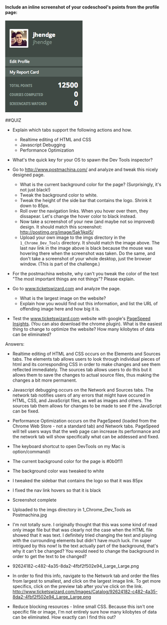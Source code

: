 #### Include an inline screenshot of your codeschool's points from the profile page:

![Code School Points](imgs/Code_School_Points.jpg)﻿

##QUIZ
* Explain which tabs support the following actions and how.
  * Realtime editing of HTML and CSS 
  * Javascript Debugging
  * Performance Optimization 

* What's the quick key for your OS to spawn the Dev Tools inspector?

* Go to http://www.postmachina.com/ and analyze and tweak this nicely designed page.
  * What is the current background color for the page?  (Surprisingly, it's not just black!)
  * Tweak the background color to white.
  * Tweak the height of the side bar that contains the logo.  Shrink it down to 85px.
  * Roll over the navigation links.  When you hover over them, they dissapear.  Let's change the hover color to black instead.
  * Now take a screenshot of your new (and maybe not so improved) design.  It should match this screenshot: http://postimg.org/image/5ak1jkpl5/
  * Upload your own image to the imgs directory in the `1_Chrome_Dev_Tools` directory.  It should match the image above. The last nav link in the image above is black because the mouse was hovering there when the screenshot was taken. Do the same, and don't take a screenshot of your whole desktop, just the browser window. (This is part of the challenge.)

* For the postmachina website, why can't you tweak the color of the text "The most important things are not things"?  Please explain.

* Go to www.ticketswizard.com and analyze the page.  
  * What is the largest image on the website? 
  * Explain how you would find out this information, and list the URL of offending image here and how big it is.

* Test the www.ticketswizard.com website with google's [PageSpeed Insights](http://www.ticketswizard.com/).  (You can also download the chrome plugin).  What is the easiest thing to change to optimize the website?  How many kilobytes of data can be eliminated?


Answers:

* Realtime editing of HTML and CSS occurs on the Elements and Sources tabs. The elements tab allows users to look through individual pieces of html and its corresponding CSS in order to make changes and see them reflected immediately. The sources tab allows users to do this but it allows them to save the changes to actual source files, thus making the changes a bit more permanent. 
* Javascript debugging occurs on the Network and Sources tabs. The network tab notifies users of any errors that might have occured in HTML, CSS, and JavaScript files, as well as images and others. The sources tab them allows for changes to be made to see if the JavaScript can be fixed.
* Performance Optimization occurs on the PageSpeed (loaded from the Chrome Web Store - not a standard tab) and Network tabs. PageSpeed will tell users ways that the web page can increase its performance and the network tab will show specifically what can be addessed and fixed.

* The keyboard shortcut to open DevTools on my Mac is option/command/i

* The current background color for the page is #0b0f11
* The background color was tweaked to white
* I tweaked the sidebar that contains the logo so that it was 85px
* I fixed the nav link hovers so that it is black
* Screenshot complete
* Uploaded to the imgs directory in 1_Chrome_Dev_Tools as Postmachina.jpg

* I'm not totally sure. I originally thought that this was some kind of read only image file but that was clearly not the case when the HTML file showed that it was text. I definitely tried changing the text and playing with the currounding elements but didn't have much luck. I'm super intrigued by this now! Is the text actually part of the background, that's why it can't be changed? You would need to change the background in order to get the text to be changed?

* 92624182-c482-4a35-8da2-4fbf2f502e94_Large_Large.png
* In order to find this info, navigate to the Network tab and order the files from largest to smallest, and click on the largest image link. To get more specifics, click on the preview tab after you've click on the link.
http://www.ticketswizard.com/Images/Catalog/92624182-c482-4a35-8da2-4fbf2f502e94_Large_Large.png

* Reduce blocking resources - Inline small CSS. Because this isn't one specific file or image, I'm not entirely sure how many kilobytes of data can be eliminated. How exactly can I find this out? 